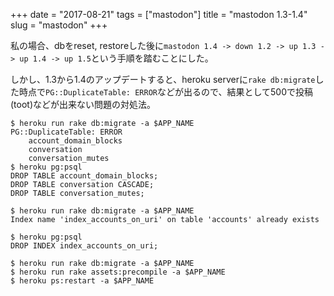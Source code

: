 +++
date = "2017-08-21"
tags = ["mastodon"]
title = "mastodon 1.3-1.4"
slug = "mastodon"
+++

私の場合、dbをreset, restoreした後に`mastodon 1.4 -> down 1.2 -> up 1.3 -> up 1.4 -> up 1.5`という手順を踏むことにした。  

しかし、1.3から1.4のアップデートすると、heroku serverに`rake db:migrate`した時点で`PG::DuplicateTable: ERROR`などが出るので、結果として500で投稿(toot)などが出来ない問題の対処法。

```
$ heroku run rake db:migrate -a $APP_NAME
PG::DuplicateTable: ERROR
	account_domain_blocks
	conversation
	conversation_mutes
$ heroku pg:psql
DROP TABLE account_domain_blocks;
DROP TABLE conversation CASCADE;
DROP TABLE conversation_mutes;

$ heroku run rake db:migrate -a $APP_NAME
Index name 'index_accounts_on_uri' on table 'accounts' already exists

$ heroku pg:psql
DROP INDEX index_accounts_on_uri;

$ heroku run rake db:migrate -a $APP_NAME
$ heroku run rake assets:precompile -a $APP_NAME
$ heroku ps:restart -a $APP_NAME
```
	  
